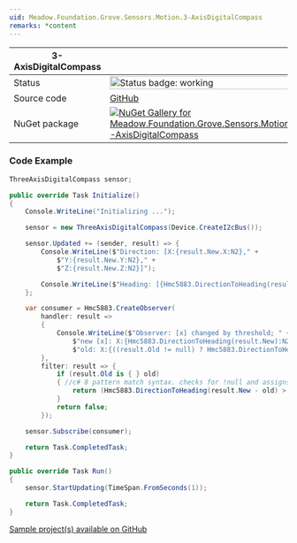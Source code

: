 ```yaml
---
uid: Meadow.Foundation.Grove.Sensors.Motion.3-AxisDigitalCompass
remarks: *content
---
```


| 3-AxisDigitalCompass | |
|--------|--------|
| Status | <img src="https://img.shields.io/badge/Working-brightgreen" style="width: auto; height: -webkit-fill-available;" alt="Status badge: working" /> |
| Source code | [GitHub](https://github.com/WildernessLabs/Meadow.Foundation.Grove/tree/main/Source/3-AxisDigitalCompass) |
| NuGet package | <a href="https://www.nuget.org/packages/Meadow.Foundation.Grove.Sensors.Motion.3-AxisDigitalCompass/" target="_blank"><img src="https://img.shields.io/nuget/v/Meadow.Foundation.Grove.Sensors.Motion.3-AxisDigitalCompass.svg?label=Meadow.Foundation.Grove.Sensors.Motion.3-AxisDigitalCompass" alt="NuGet Gallery for Meadow.Foundation.Grove.Sensors.Motion.3-AxisDigitalCompass" /></a> |
### Code Example

```csharp
ThreeAxisDigitalCompass sensor;

public override Task Initialize()
{
    Console.WriteLine("Initializing ...");

    sensor = new ThreeAxisDigitalCompass(Device.CreateI2cBus());

    sensor.Updated += (sender, result) => {
        Console.WriteLine($"Direction: [X:{result.New.X:N2}," +
            $"Y:{result.New.Y:N2}," +
            $"Z:{result.New.Z:N2}]");

        Console.WriteLine($"Heading: [{Hmc5883.DirectionToHeading(result.New).DecimalDegrees:N2}] degrees");
    };

    var consumer = Hmc5883.CreateObserver(
        handler: result =>
        {
            Console.WriteLine($"Observer: [x] changed by threshold; " +
                $"new [x]: X:{Hmc5883.DirectionToHeading(result.New):N2}, " +
                $"old: X:{((result.Old != null) ? Hmc5883.DirectionToHeading(result.Old.Value) : "n/a"):N2} degrees");
        },
        filter: result => {
            if (result.Old is { } old)
            { //c# 8 pattern match syntax. checks for !null and assigns var.
                return (Hmc5883.DirectionToHeading(result.New - old) > new Azimuth(5));
            }
            return false;
        });

    sensor.Subscribe(consumer);

    return Task.CompletedTask;
}

public override Task Run()
{
    sensor.StartUpdating(TimeSpan.FromSeconds(1));

    return Task.CompletedTask;
}

```

[Sample project(s) available on GitHub](https://github.com/WildernessLabs/Meadow.Foundation.Grove/tree/main/Source/3-AxisDigitalCompass/Sample/3-AxisDigitalCompass_Sample)

